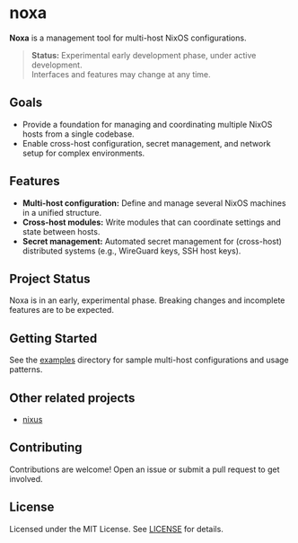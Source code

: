 # noxa

**Noxa** is a management tool for multi-host NixOS configurations.

> **Status:** Experimental early development phase, under active development.  
> Interfaces and features may change at any time.

## Goals

- Provide a foundation for managing and coordinating multiple NixOS hosts from a single codebase.
- Enable cross-host configuration, secret management, and network setup for complex environments.

## Features

- **Multi-host configuration:** Define and manage several NixOS machines in a unified structure.
- **Cross-host modules:** Write modules that can coordinate settings and state between hosts.
- **Secret management:** Automated secret management for (cross-host) distributed systems (e.g., WireGuard keys, SSH host keys).

## Project Status

Noxa is in an early, experimental phase. 
Breaking changes and incomplete features are to be expected.

## Getting Started

See the [examples](examples/) directory for sample multi-host configurations and usage patterns.

## Other related projects
- [nixus](https://github.com/infinisil/nixus/)

## Contributing

Contributions are welcome! Open an issue or submit a pull request to get involved.

## License

Licensed under the MIT License. See [LICENSE](LICENSE) for details.